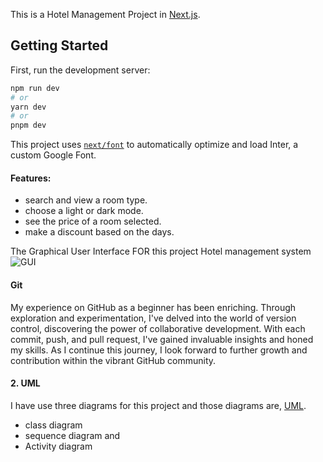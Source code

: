 This is a Hotel Management Project in  [Next.js](https://nextjs.org/).

## Getting Started

First, run the development server:

```bash
npm run dev
# or
yarn dev
# or
pnpm dev
```





This project uses [`next/font`](https://nextjs.org/docs/basic-features/font-optimization) to automatically optimize and load Inter, a custom Google Font.

#### Features:
- search and view a room type.
- choose a light or dark mode.
- see the price of a room selected.
- make a discount based on the days.


The Graphical User Interface FOR this project Hotel management system ![GUI]([image_url](https://github.com/Heran-Am/hotel_managment/blob/main/schemas/GUI%20diagram))
#### Git 

My experience on GitHub as a beginner has been enriching. Through exploration and experimentation, I've delved into the world of version control, discovering the power of collaborative development. With each commit, push, and pull request, I've gained invaluable insights and honed my skills. As I continue this journey, I look forward to further growth and contribution within the vibrant GitHub community.

#### 2. UML
I have use three diagrams for this project and those diagrams are, [UML](https://github.com/Heran-Am/hotel_managment/blob/main/Uml).
- class diagram
- sequence diagram and
- Activity diagram
  





